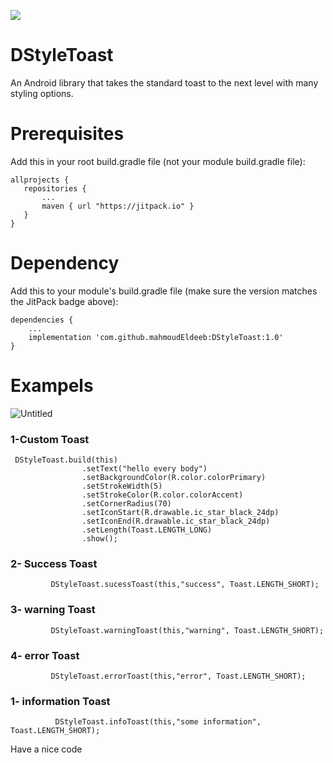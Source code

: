 [![](https://jitpack.io/v/mahmoudEldeeb/DStyleToast.svg)](https://jitpack.io/#mahmoudEldeeb/DStyleToast)

# DStyleToast
An Android library that takes the standard toast to the next level with many styling options.

# Prerequisites
 Add this in your root build.gradle file (not your module build.gradle file):
 ```
allprojects {
	repositories {
		...
		maven { url "https://jitpack.io" }
	}
}
```

# Dependency

Add this to your module's build.gradle file (make sure the version matches the JitPack badge above):
```
dependencies {
	...
    implementation 'com.github.mahmoudEldeeb:DStyleToast:1.0'
}
```
# Exampels
![Untitled](https://user-images.githubusercontent.com/16057243/67767719-c96e6780-fa59-11e9-8e6b-349791e20faa.png)

### 1-Custom Toast
```
 DStyleToast.build(this)
                .setText("hello every body")
                .setBackgroundColor(R.color.colorPrimary)
                .setStrokeWidth(5)
                .setStrokeColor(R.color.colorAccent)
                .setCornerRadius(70)
                .setIconStart(R.drawable.ic_star_black_24dp)
                .setIconEnd(R.drawable.ic_star_black_24dp)
                .setLength(Toast.LENGTH_LONG)
                .show();
```

### 2- Success Toast
```
         DStyleToast.sucessToast(this,"success", Toast.LENGTH_SHORT);
```
### 3- warning Toast 
```
         DStyleToast.warningToast(this,"warning", Toast.LENGTH_SHORT);

```
### 4- error Toast 
```
         DStyleToast.errorToast(this,"error", Toast.LENGTH_SHORT);
```
### 1- information Toast
```
          DStyleToast.infoToast(this,"some information", Toast.LENGTH_SHORT);

```

Have a nice code



